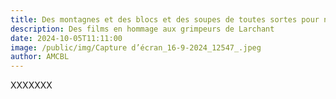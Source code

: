 ```yaml
---
title: Des montagnes et des blocs et des soupes de toutes sortes pour nous réchauffer
description: Des films en hommage aux grimpeurs de Larchant
date: 2024-10-05T11:11:00
image: /public/img/Capture d’écran_16-9-2024_12547_.jpeg
author: AMCBL
---
```

XXXXXXX
